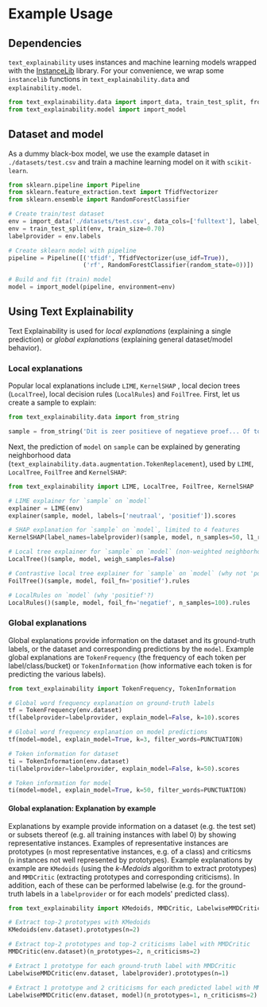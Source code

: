 # Example Usage

## Dependencies
`text_explainability` uses instances and machine learning models wrapped with the [InstanceLib](https://pypi.org/project/instancelib/) library. For your convenience, we wrap some `instancelib` functions in `text_explainability.data` and `explainability.model`.
```python
from text_explainability.data import import_data, train_test_split, from_string
from text_explainability.model import import_model
```

## Dataset and model
As a dummy black-box model, we use the example dataset in `./datasets/test.csv` and train a machine learning model on it with `scikit-learn`.

```python
from sklearn.pipeline import Pipeline
from sklearn.feature_extraction.text import TfidfVectorizer
from sklearn.ensemble import RandomForestClassifier

# Create train/test dataset
env = import_data('./datasets/test.csv', data_cols=['fulltext'], label_cols=['label'])
env = train_test_split(env, train_size=0.70)
labelprovider = env.labels

# Create sklearn model with pipeline
pipeline = Pipeline([('tfidf', TfidfVectorizer(use_idf=True)),
                     ('rf', RandomForestClassifier(random_state=0))])

# Build and fit (train) model
model = import_model(pipeline, environment=env)
```

## Using Text Explainability
Text Explainability is used for _local explanations_ (explaining a single prediction) or _global explanations_ (explaining general dataset/model behavior).

### Local explanations
Popular local explanations include `LIME`, `KernelSHAP` , local decion trees (`LocalTree`), local decision rules (`LocalRules`) and `FoilTree`. First, let us create a sample to explain:

```python
from text_explainability.data import from_string

sample = from_string('Dit is zeer positieve of negatieve proef... Of toch negatief?')
```

Next, the prediction of `model` on `sample` can be explained by generating neighborhood data (`text_explainability.data.augmentation.TokenReplacement`), used by `LIME`, `LocalTree`, `FoilTree` and `KernelSHAP`:

```python
from text_explainability import LIME, LocalTree, FoilTree, KernelSHAP

# LIME explainer for `sample` on `model`
explainer = LIME(env)
explainer(sample, model, labels=['neutraal', 'positief']).scores

# SHAP explanation for `sample` on `model`, limited to 4 features
KernelSHAP(label_names=labelprovider)(sample, model, n_samples=50, l1_reg=4)

# Local tree explainer for `sample` on `model` (non-weighted neighborhood data)
LocalTree()(sample, model, weigh_samples=False)

# Contrastive local tree explainer for `sample` on `model` (why not 'positief'?)
FoilTree()(sample, model, foil_fn='positief').rules

# LocalRules on `model` (why 'positief'?)
LocalRules()(sample, model, foil_fn='negatief', n_samples=100).rules
```

### Global explanations
Global explanations provide information on the dataset and its ground-truth labels, or the dataset and corresponding predictions by the `model`. Example global explanations are `TokenFrequency` (the frequency of each token per label/class/bucket) or `TokenInformation` (how informative each token is for predicting the various labels).

```python
from text_explainability import TokenFrequency, TokenInformation

# Global word frequency explanation on ground-truth labels
tf = TokenFrequency(env.dataset)
tf(labelprovider=labelprovider, explain_model=False, k=10).scores

# Global word frequency explanation on model predictions
tf(model=model, explain_model=True, k=3, filter_words=PUNCTUATION)

# Token information for dataset
ti = TokenInformation(env.dataset)
ti(labelprovider=labelprovider, explain_model=False, k=50).scores

# Token information for model
ti(model=model, explain_model=True, k=50, filter_words=PUNCTUATION)
```

#### Global explanation: Explanation by example
Explanations by example provide information on a dataset (e.g. the test set) or subsets thereof (e.g. all training instances with label 0) by showing representative instances. Examples of representative instances are prototypes (`n` most representative instances, e.g. of a class) and criticsms (`n` instances not well represented by prototypes). Example explanations by example are `KMedoids` (using the _k-Medoids_ algorithm to extract prototypes) and `MMDCritic` (extracting prototypes and corresponding criticisms). In addition, each of these can be performed labelwise (e.g. for the ground-truth labels in a `labelprovider` or for each models' predicted class).

```python
from text_explainability import KMedoids, MMDCritic, LabelwiseMMDCritic

# Extract top-2 prototypes with KMedoids
KMedoids(env.dataset).prototypes(n=2)

# Extract top-2 prototypes and top-2 criticisms label with MMDCritic
MMDCritic(env.dataset)(n_prototypes=2, n_criticisms=2)

# Extract 1 prototype for each ground-truth label with MMDCritic
LabelwiseMMDCritic(env.dataset, labelprovider).prototypes(n=1)

# Extract 1 prototype and 2 criticisms for each predicted label with MMDCritic
LabelwiseMMDCritic(env.dataset, model)(n_prototypes=1, n_criticisms=2)
```

